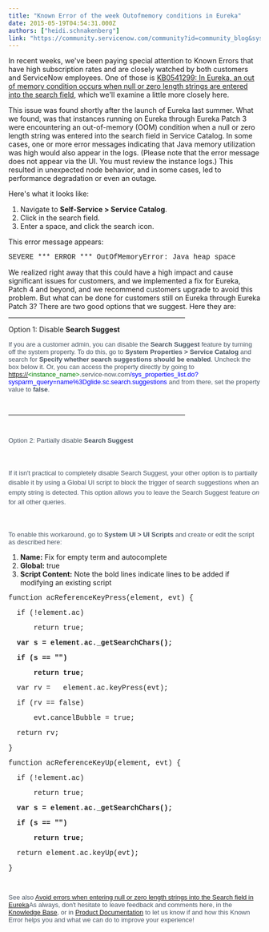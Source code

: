 ```yaml
---
title: "Known Error of the week Outofmemory conditions in Eureka"
date: 2015-05-19T04:54:31.000Z
authors: ["heidi.schnakenberg"]
link: "https://community.servicenow.com/community?id=community_blog&sys_id=c33e22addbd0dbc01dcaf3231f96191b"
---
```

<p>In recent weeks, we've been paying special attention to Known Errors that have high subscription rates and are closely watched by both customers and ServiceNow employees. One of those is <a title="i.service-now.com/kb_view.do?sys_kb_id=2daecd8e6f4b61402f250bae9f3ee4e5" href="https://hi.service-now.com/kb_view.do?sys_kb_id=2daecd8e6f4b61402f250bae9f3ee4e5">KB0541299: In Eureka, an out of memory condition occurs when null or zero length strings are entered into the search field</a>, which we'll examine a little more closely here.</p><p></p><p>This issue was found shortly after the launch of Eureka last summer. What we found, was that instances running on Eureka through Eureka Patch 3 were encountering an out-of-memory (OOM) condition when a null or zero length string was entered into the search field in Service Catalog. In some cases, one or more error messages indicating that Java memory utilization was high would also appear in the logs. (Please note that the error message does not appear via the UI. You must review the instance logs.) This resulted in unexpected node behavior, and in some cases, led to performance degradation or even an outage.</p><p></p><p>Here's what it looks like:</p><p></p><ol><li>Navigate to <strong>Self-Service &gt; Service Catalog</strong>.</li><li>Click in the search field.</li><li>Enter a space, and click the search icon.</li></ol><p></p><p>This error message appears:</p><p></p><p><span style="font-family: 'courier new', courier;">SEVERE *** ERROR *** OutOfMemoryError: Java heap space</span></p><p></p><p>We realized right away that this could have a high impact and cause significant issues for customers, and we implemented a fix for Eureka, Patch 4 and beyond, and we recommend customers upgrade to avoid this problem. But what can be done for customers still on Eureka through Eureka Patch 3? There are two good options that we suggest. Here they are:</p><p></p><hr width="70%"/><p></p><p>Option 1: Disable <strong>Search Suggest</strong></p><p></p><p><span style="color: #485563; font-family: Arial; font-size: 13px;">If you are a customer admin, you can disable the <strong>Search Suggest</strong> feature by turning off the system property. To do this, go to <strong>System Properties &gt; Service Catalog</strong> and search for <strong>Specify whether search suggestions should be enabled</strong>. Uncheck the box below it.</span><span style="color: #485563; font-family: Arial; font-size: 13px;"><span> Or, you can access the property directly by going to </span><a title="" _jive_internal="true" href="/" rel="nofollow" target="_blank">https://</a><span style="color: #008000;">&lt;instance_name&gt;</span>.service-now.com<span style="color: #0000ff;">/sys_properties_list.do?sysparm_query=name%3Dglide.sc.search.suggestions</span> and from there, set the property value to <strong>false</strong>. </span></p><p><span style="color: #485563; font-family: Arial; font-size: 13px;"><br/></span></p><hr width="70%"/><p><span style="color: #485563; font-family: Arial; font-size: 13px;"><br/></span></p><p><span style="color: #485563; font-family: Arial; font-size: 13px;">Option 2: Partially disable <strong>Search Suggest</strong></span></p><p><span style="color: #485563; font-family: Arial; font-size: 13px; line-height: 1.5em;"><br/></span></p><p><span style="color: #485563; font-family: Arial; font-size: 13px; line-height: 1.5em;">If it isn't practical to completely disable Search Suggest, your other option is to partially disable it by using a Global UI script to block the trigger of search suggestions when an empty string is detected. This option allows you to leave the Search Suggest feature<em> on</em> for all other queries.   </span></p><p><span style="color: #485563; font-family: Arial; font-size: 13px; line-height: 1.5em;"><br/></span></p><p style="margin-bottom: 9px; color: #485563; font-family: Arial; font-size: 13px;">To enable this workaround, go to <strong>System UI &gt; UI Scripts</strong> and create or edit the script as described here:</p><ol><li><strong>Name:</strong> Fix for empty term and autocomplete</li><li><strong>Global:</strong> true</li><li><strong>Script Content:</strong> Note the bold lines indicate lines to be added if modifying an existing script</li></ol><p></p><p><span style="font-family: 'courier new', courier;">function acReferenceKeyPress(element, evt) {</span></p><p><span style="font-family: 'courier new', courier;">   if (!element.ac)</span></p><p><span style="font-family: 'courier new', courier;">       return true;</span></p><p></p><p><span style="font-family: 'courier new', courier;"><strong>   var s = element.ac._getSearchChars();</strong></span></p><p><span style="font-family: 'courier new', courier;"><strong>   if (s == "")</strong></span></p><p><span style="font-family: 'courier new', courier;"><strong>       return true;</strong></span></p><p></p><p><span style="font-family: 'courier new', courier;">   var rv =   element.ac.keyPress(evt);</span></p><p><span style="font-family: 'courier new', courier;">   if (rv == false)</span></p><p><span style="font-family: 'courier new', courier;">       evt.cancelBubble = true;</span></p><p></p><p><span style="font-family: 'courier new', courier;">   return rv;</span></p><p><span style="font-family: 'courier new', courier;">}</span></p><p></p><p><span style="font-family: 'courier new', courier;">function acReferenceKeyUp(element, evt) {</span></p><p><span style="font-family: 'courier new', courier;">   if (!element.ac)</span></p><p><span style="font-family: 'courier new', courier;">       return true;</span></p><p></p><p><span style="font-family: 'courier new', courier;"><strong>   var s = element.ac._getSearchChars();</strong></span></p><p><span style="font-family: 'courier new', courier;"><strong>   if (s == "")</strong></span></p><p><span style="font-family: 'courier new', courier;"><strong>       return true;</strong></span></p><p></p><p><span style="font-family: 'courier new', courier;">   return element.ac.keyUp(evt);</span></p><p><span style="font-family: 'courier new', courier;">}</span></p><p><span style="color: #485563; font-family: Arial; font-size: 13px;"><br/></span></p><p><span style="color: #485563; font-family: Arial; font-size: 13px;">See also <a __default_attr="4044" __jive_macro_name="blogpost" class="jive_macro jive_macro_blogpost" data-orig-content="Avoid errors when entering null or zero length strings into the Search field in Eureka" href="/community?id=community_blog&sys_id=1d3daae5dbd0dbc01dcaf3231f961903" modifiedtitle="true" title="Avoid errors when entering null or zero length strings into the Search field in Eureka. ">Avoid errors when entering null or zero length strings into the Search field in Eureka</a>As always, don't hesitate to leave feedback and comments here, in the <a title="i.service-now.com/kb_home.do" href="https://hi.service-now.com/kb_home.do">Knowledge Base</a>, or in <a title="ki.servicenow.com/index.php?title=Main_Page#gsc.tab=0" href="http://wiki.servicenow.com/index.php?title=Main_Page#gsc.tab=0">Product Documentation</a> to let us know if and how this Known Error helps you and what we can do to improve your experience!<br/></span></p>